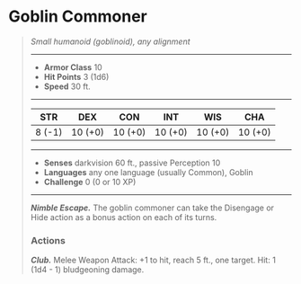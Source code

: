 # Goblin Commoner
>*Small humanoid (goblinoid), any alignment*
>___
>- **Armor Class** 10
>- **Hit Points** 3 (1d6)
>- **Speed** 30 ft.
>___
>|STR|DEX|CON|INT|WIS|CHA|
>|:---:|:---:|:---:|:---:|:---:|:---:|
>|8 (-1)|10 (+0)|10 (+0)|10 (+0)|10 (+0)|10 (+0)|
>___
>- **Senses** darkvision 60 ft., passive Perception 10
>- **Languages** any one language (usually Common), Goblin
>- **Challenge** 0 (0 or 10 XP)
>___
>***Nimble Escape.*** The goblin commoner can take the Disengage or Hide action as a bonus action on each of its turns.  
>
>### Actions
>***Club.*** Melee Weapon Attack: +1 to hit, reach 5 ft., one target. Hit: 1 (1d4 - 1) bludgeoning damage.